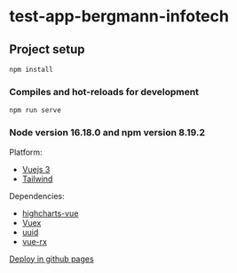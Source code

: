 # test-app-bergmann-infotech

## Project setup
```
npm install
```

### Compiles and hot-reloads for development
```
npm run serve
```

### Node version 16.18.0 and npm version 8.19.2

Platform:

* [Vuejs 3](https://v3.vuejs.org/)
* [Tailwind](https://tailwindcss.com/)

Dependencies:

* [highcharts-vue](https://github.com/highcharts/highcharts-vue)
* [Vuex](https://vuex.vuejs.org/)
* [uuid](https://www.npmjs.com/package/uuid)
* [vue-rx](https://github.com/vuejs/vue-rx)


[Deploy in github pages](https://nonamesk.github.io/test-app-chart-widgets/)
